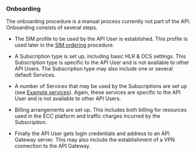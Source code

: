 ### Onboarding

The onboarding procedure is a manual process currently not part of the API. Onboarding consists of several steps.

* The SIM profile to be used by the API User is established. This profile is used later in the [SIM ordering](sim_ordering.md) procedure.

* A Subscription type is set up, including basic HLR & OCS settings. This Subscription type is specific to the API User and is not available to other API Users. The Subscription type may also include one or several default Services.

* A number of Services that may be used by the Subscriptions are set up (see [Example services](example_services.md)). Again, these services are specific to the API User and is not available to other API Users.

* Billing arrangements are set up. This includes both billing for resources used in the ECC platform and traffic charges incurred by the Subscription. 

* Finally the API User gets login credentials and address to an API Gateway server. This may also include the establishment of a VPN connection to the API Gateway.

